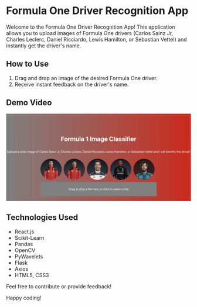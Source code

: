 # Formula One Driver Recognition App

Welcome to the Formula One Driver Recognition App! This application allows you to upload images of Formula One drivers (Carlos Sainz Jr, Charles Leclerc, Daniel Ricciardo, Lewis Hamilton, or Sebastian Vettel) and instantly get the driver's name.

## How to Use
1. Drag and drop an image of the desired Formula One driver.
2. Receive instant feedback on the driver's name.

## Demo Video
[![Click to watch the demo video](media/video_thumbnail.jpg)](media/demo_video.mp4)

## Technologies Used
- React.js
- Scikit-Learn
- Pandas
- OpenCV
- PyWavelets
- Flask
- Axios
- HTML5, CSS3

Feel free to contribute or provide feedback!

Happy coding!
